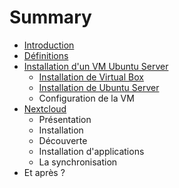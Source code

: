 # Summary

* [Introduction](README.md)
* [Définitions](pages/definitions/definitions.md)
* [Installation d'un VM Ubuntu Server](pages/ubuntu/installation.md)
   * [Installation de Virtual Box](pages/ubuntu/installation_de_virtual_box.md)
   * [Installation de Ubuntu Server](pages/ubuntu/installation_de_ubuntu_server.md)
   * Configuration de la VM
* [Nextcloud](pages/nextcloud/installation.md)
   * Présentation
   * Installation
   * Découverte
   * Installation d'applications
   * La synchronisation
* Et après ?

